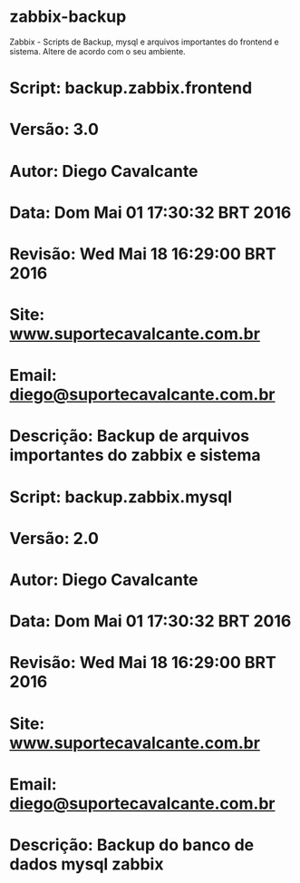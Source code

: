 # zabbix-backup
Zabbix - Scripts de Backup, mysql e arquivos importantes do frontend e sistema.
Altere de acordo com o seu ambiente.

# Script: backup.zabbix.frontend
# Versão: 3.0
# Autor: Diego Cavalcante
# Data: Dom Mai 01 17:30:32 BRT 2016
# Revisão: Wed Mai 18 16:29:00 BRT 2016
# Site: www.suportecavalcante.com.br
# Email: <diego@suportecavalcante.com.br>
# Descrição: Backup de arquivos importantes do zabbix e sistema

# Script: backup.zabbix.mysql
# Versão: 2.0
# Autor: Diego Cavalcante
# Data: Dom Mai 01 17:30:32 BRT 2016
# Revisão: Wed Mai 18 16:29:00 BRT 2016
# Site: www.suportecavalcante.com.br
# Email: <diego@suportecavalcante.com.br>
# Descrição: Backup do banco de dados mysql zabbix
